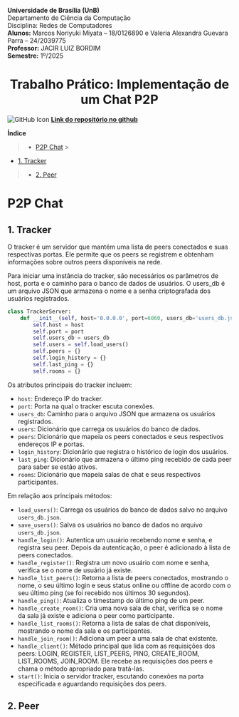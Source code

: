 **Universidade de Brasília (UnB)**  
Departamento de Ciência da Computação  
Disciplina: Redes de Computadores <br>
**Alunos:** Marcos Noriyuki Miyata – 18/0126890 e Valeria Alexandra Guevara Parra – 24/2039775  
**Professor:** JACIR LUIZ BORDIM  
**Semestre:** 1º/2025

<div align="center">
<h1>Trabalho Prático: Implementação de um Chat P2P</h1>
</div>

![GitHub Icon](https://upload.wikimedia.org/wikipedia/commons/thumb/9/91/Octicons-mark-github.svg/20px-Octicons-mark-github.svg.png)
[**Link do repositório no github**](https://github.com/nori-marcos/P2P_Chat.git)

**Índice**

> - [P2P Chat](#p2p-chat)
    >

- [1. Tracker](#1-tracker)

> - [2. Peer](#2-peer)

# P2P Chat

## 1. Tracker

O tracker é um servidor que mantém uma lista de peers conectados e suas respectivas portas. Ele permite que os peers se
registrem e obtenham informações sobre outros peers disponíveis na rede.

Para iniciar uma instância do tracker, são necessários os parâmetros de host, porta e o caminho para o banco de dados de
usuários. O users_db é um arquivo JSON que armazena o nome e a senha criptografada dos usuários registrados.

```python
class TrackerServer:
	def __init__(self, host='0.0.0.0', port=6060, users_db='users_db.json'):
		self.host = host
		self.port = port
		self.users_db = users_db
		self.users = self.load_users()
		self.peers = {}
		self.login_history = {}
		self.last_ping = {}
		self.rooms = {}
```

Os atributos principais do tracker incluem:

- `host`: Endereço IP do tracker.
- `port`: Porta na qual o tracker escuta conexões.
- `users_db`: Caminho para o arquivo JSON que armazena os usuários registrados.
- `users`: Dicionário que carrega os usuários do banco de dados.
- `peers`: Dicionário que mapeia os peers conectados e seus respectivos endereços IP e portas.
- `login_history`: Dicionário que registra o histórico de login dos usuários.
- `last_ping`: Dicionário que armazena o último ping recebido de cada peer para saber se estão ativos.
- `rooms`: Dicionário que mapeia salas de chat e seus respectivos participantes.

Em relação aos principais métodos:

- `load_users()`: Carrega os usuários do banco de dados salvo no arquivo `users_db.json`.
- `save_users()`: Salva os usuários no banco de dados no arquivo `users_db.json`.
- `handle_login()`: Autentica um usuário recebendo nome e senha, e registra seu peer. Depois da autenticação, o peer é
  adicionado à lista de peers conectados.
- `handle_register()`: Registra um novo usuário com nome e senha, verifica se o nome de usuário já existe.
- `handle_list_peers()`: Retorna a lista de peers conectados, mostrando o nome, o seu último login e seus status online
  ou offline de acordo com o seu último ping (se foi recebido nos últimos 30 segundos).
- `handle_ping()`: Atualiza o timestamp do último ping de um peer.
- `handle_create_room()`: Cria uma nova sala de chat, verifica se o nome da sala já existe e adiciona o peer
  como participante.
- `handle_list_rooms()`: Retorna a lista de salas de chat disponíveis, mostrando o nome da sala e os participantes.
- `handle_join_room()`: Adiciona um peer a uma sala de chat existente.
- `handle_client()`: Método principal que lida com as requisições dos peers: LOGIN, REGISTER, LIST_PEERS, PING,
  CREATE_ROOM, LIST_ROOMS, JOIN_ROOM. Ele recebe as requisições dos peers e chama o método apropriado para tratá-las.
- `start()`: Inicia o servidor tracker, escutando conexões na porta especificada e aguardando requisições dos peers.


## 2. Peer